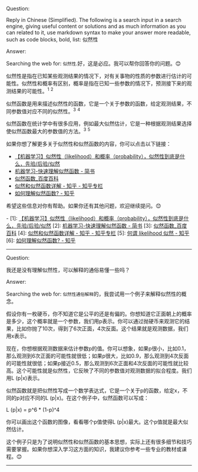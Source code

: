 Question:

Reply in Chinese (Simplified).
The following is a search input in a search engine, giving useful content or solutions and as much information as you can related to it, use markdown syntax to make your answer more readable, such as code blocks, bold, list:
似然性

Answer:

Searching the web for: `似然性`.好，这是必应。我可以帮你回答你的问题。😊

似然性是指在已知某些观测结果的情况下，对有关事物的性质的参数进行估计的可能性。似然性和概率有区别，概率是指在已知一些参数的情况下，预测接下来的观测结果的可能性。<sup>1</sup> <sup>2</sup>

似然函数是用来描述似然性的函数，它是一个关于参数的函数，给定观测结果，不同参数值对应不同的似然性。<sup>3</sup> <sup>4</sup>

似然函数在统计学中有很多应用，例如最大似然估计，它是一种根据观测结果选择使似然函数最大的参数值的方法。<sup>3</sup> <sup>5</sup>

如果你想了解更多关于似然性和似然函数的内容，你可以点击以下链接：

- [【机器学习】似然性（likelihood）和概率（probability），似然性到底是什么，先验/后验/似然](https://blog.csdn.net/qq_45611850/article/details/121886623)
- [机器学习-快速理解似然函数 - 简书](https://www.jianshu.com/p/6f7fe1ad423d)
- [似然函数_百度百科](https://baike.baidu.com/item/似然函数/6011241)
- [似然和似然函数详解 - 知乎 - 知乎专栏](https://zhuanlan.zhihu.com/p/42598338)
- [如何理解似然函数? - 知乎](https://www.zhihu.com/question/54082000)

希望这些信息对你有帮助。如果你还有其他问题，欢迎继续提问。😊

\-
\[1]: [【机器学习】似然性（likelihood）和概率（probability），似然性到底是什么，先验/后验/似然](https://blog.csdn.net/qq_45611850/article/details/121886623)
\[2]: [机器学习-快速理解似然函数 - 简书](https://www.jianshu.com/p/6f7fe1ad423d)
\[3]: [似然函数_百度百科](https://baike.baidu.com/item/似然函数/6011241)
\[4]: [似然和似然函数详解 - 知乎 - 知乎专栏](https://zhuanlan.zhihu.com/p/42598338)
\[5]: [何谓 likelihood 似然 - 知乎](https://zhuanlan.zhihu.com/p/73549270)
\[6]: [如何理解似然函数? - 知乎](https://www.zhihu.com/question/54082000)

<hr/>

Question:

我还是没有理解似然性，可以解释的通俗易懂一些吗？

Answer:

Searching the web for: `似然性通俗解释`的，我尝试用一个例子来解释似然性的概念。

假设你有一枚硬币，你不知道它是公平的还是有偏的。你想知道它正面朝上的概率是多少，这个概率就是一个参数，我们用p表示。你可以通过抛硬币来观测它的结果，比如你抛了10次，得到了6次正面，4次反面。这个结果就是观测数据，我们用x表示。

现在，你想根据观测数据来估计参数p的值。你可以想象，如果p很小，比如0.1，那么观测到6次正面的可能性就很低；如果p很大，比如0.9，那么观测到4次反面的可能性就很低；如果p接近0.5，那么观测到6次正面和4次反面的可能性就比较高。这个可能性就是似然性，它反映了不同的参数值对观测数据的拟合程度。我们用L (p|x)表示。

似然函数就是把似然性写成一个数学表达式，它是一个关于p的函数，给定x，不同的p对应不同的L (p|x)。在这个例子中，似然函数可以写成：

L (p|x) = p^6 * (1-p)^4

你可以画出这个函数的图像，看看哪个p值使得L (p|x)最大。这个p值就是最大似然估计。

这个例子只是为了说明似然性和似然函数的基本思想，实际上还有很多细节和技巧需要掌握。如果你想深入学习这方面的知识，我建议你参考一些专业的教材或课程。😊


<hr/>

